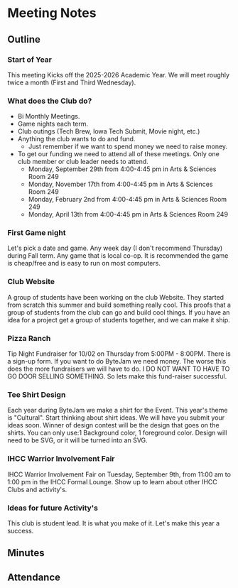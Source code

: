 # Meeting Notes

## Outline

### Start of Year

This meeting Kicks off the 2025-2026 Academic Year.
We will meet roughly twice a month (First and Third Wednesday).

### What does the Club do?

* Bi Monthly Meetings.
* Game nights each term.
* Club outings (Tech Brew, Iowa Tech Submit, Movie night, etc.)
* Anything the club wants to do and fund.
    * Just remember if we want to spend money we need to raise money.
* To get our funding we need to attend all of these meetings. Only one club member or club leader needs to attend.
    * Monday, September 29th from 4:00-4:45 pm in Arts & Sciences Room 249
    * Monday, November 17th from 4:00-4:45 pm in Arts & Sciences Room 249
    * Monday, February 2nd from 4:00-4:45 pm in Arts & Sciences Room 249
    * Monday, April 13th from 4:00-4:45 pm in Arts & Sciences Room 249

### First Game night

Let's pick a date and game.
Any week day (I don't recommend Thursday) during Fall term.
Any game that is local co-op.
It is recommended the game is cheap/free and is easy to run on most computers.

### Club Website

A group of students have been working on the club Website. 
They started from scratch this summer and build something really cool. 
This proofs that a group of students from the club can go and build cool things.
If you have an idea for a project get a group of students together, and we can make it ship. 

### Pizza Ranch

Tip Night Fundraiser for 10/02 on Thursday from 5:00PM - 8:00PM.
There is a sign-up form.
If you want to do ByteJam we need money.
The worse this does the more fundraisers we will have to do. 
I DO NOT WANT TO HAVE TO GO DOOR SELLING SOMETHING.
So lets make this fund-raiser successful. 


### Tee Shirt Design

Each year during ByteJam we make a shirt for the Event.
This year's theme is "Cultural".
Start thinking about shirt ideas.
We will have you submit your ideas soon.
Winner of design contest will be the design that goes on the shirts.
You can only use:1 Background color, 1 foreground color.
Design will need to be SVG, or it will be turned into an SVG. 

### IHCC Warrior Involvement Fair

IHCC Warrior Involvement Fair on Tuesday, September 9th, from 11:00 am to 1:00 pm in the IHCC Formal Lounge.
Show up to learn about other IHCC Clubs and activity's. 

### Ideas for future Activity's

This club is student lead.
It is what you make of it.
Let's make this year a success.

## Minutes

## Attendance


